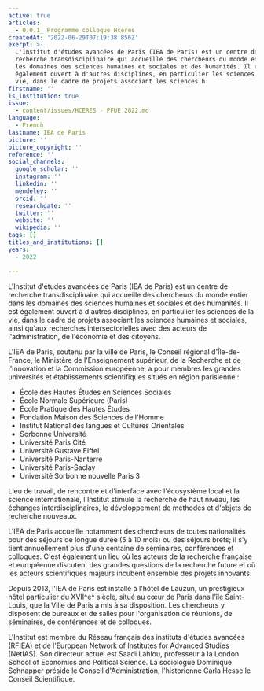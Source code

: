 ```yaml
---
active: true
articles:
  - 0.0.1_ Programme colloque Hcéres
createdAt: '2022-06-29T07:19:38.856Z'
exerpt: >-
  L'Institut d'études avancées de Paris (IEA de Paris) est un centre de
  recherche transdisciplinaire qui accueille des chercheurs du monde entier dans
  les domaines des sciences humaines et sociales et des humanités. Il est
  également ouvert à d'autres disciplines, en particulier les sciences de la
  vie, dans le cadre de projets associant les sciences h
firstname: ''
is_institution: true
issue:
  - content/issues/HCERES - PFUE 2022.md
language:
  - French
lastname: IEA de Paris
picture: ''
picture_copyright: ''
reference: ''
social_channels:
  google_scholar: ''
  instagram: ''
  linkedin: ''
  mendeley: ''
  orcid: ''
  researchgate: ''
  twitter: ''
  website: ''
  wikipedia: ''
tags: []
titles_and_institutions: []
years:
  - 2022

---
```

L'Institut d'études avancées de Paris (IEA de Paris) est un centre de recherche transdisciplinaire qui accueille des chercheurs du monde entier dans les domaines des sciences humaines et sociales et des humanités. Il est également ouvert à d'autres disciplines, en particulier les sciences de la vie, dans le cadre de projets associant les sciences humaines et sociales, ainsi qu'aux recherches intersectorielles avec des acteurs de l'administration, de l'économie et des citoyens.

L'IEA de Paris, soutenu par la ville de Paris, le Conseil régional d'Île-de-France, le Ministère de l'Enseignement supérieur, de la Recherche et de l'Innovation et la Commission européenne, a pour membres les grandes universités et établissements scientifiques situés en région parisienne :

- École des Hautes Études en Sciences Sociales
- École Normale Supérieure (Paris)
- École Pratique des Hautes Études
- Fondation Maison des Sciences de l'Homme
- Institut National des langues et Cultures Orientales
- Sorbonne Université
- Université Paris Cité
- Université Gustave Eiffel
- Université Paris-Nanterre
- Université Paris-Saclay
- Université Sorbonne nouvelle Paris 3

Lieu de travail, de rencontre et d'interface avec l'écosystème local et la science internationale, l'Institut stimule la recherche de haut niveau, les échanges interdisciplinaires, le développement de méthodes et d'objets de recherche nouveaux.

L'IEA de Paris accueille notamment des chercheurs de toutes nationalités pour des séjours de longue durée (5 à 10 mois) ou des séjours brefs; il s'y tient annuellement plus d'une centaine de séminaires, conférences et colloques. C'est également un lieu où les acteurs de la recherche française et européenne discutent des grandes questions de la recherche future et où les acteurs scientifiques majeurs incubent ensemble des projets innovants.

Depuis 2013, l'IEA de Paris est installé à l'hôtel de Lauzun, un prestigieux hôtel particulier du XVII^e^ siècle, situé au cœur de Paris dans l'île Saint-Louis, que la Ville de Paris a mis à sa disposition. Les chercheurs y disposent de bureaux et de salles pour l'organisation de réunions, de séminaires, de conférences et de colloques.

L'Institut est membre du Réseau français des instituts d'études avancées (RFIEA) et de l'European Network of Institutes for Advanced Studies (NetIAS). Son directeur actuel est Saadi Lahlou, professeur à la London School of Economics and Political Science. La sociologue Dominique Schnapper préside le Conseil d'Administration, l'historienne Carla Hesse le Conseil Scientifique.